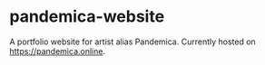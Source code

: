 # pandemica-website
A portfolio website for artist alias Pandemica. Currently hosted on https://pandemica.online.
